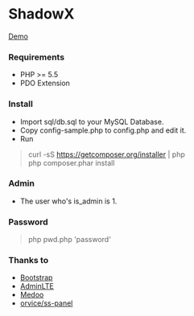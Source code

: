 ShadowX
========
[Demo](http://xiaodong.l.oschina.io/shadowx/)

### Requirements
* PHP >= 5.5
* PDO Extension

### Install
* Import sql/db.sql to your MySQL Database.
* Copy config-sample.php to config.php and edit it.
* Run
 > curl -sS https://getcomposer.org/installer | php  
 > php composer.phar install  

### Admin
* The user who's is_admin is 1.

### Password
> php pwd.php 'password'

### Thanks to
* [Bootstrap](https://getbootstrap.com/)
* [AdminLTE](https://adminlte.io/)
* [Medoo](https://medoo.in/)
* [orvice/ss-panel](https://github.com/orvice/ss-panel/)